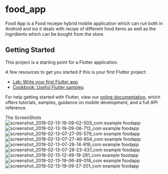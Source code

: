 # food_app


Food App is a Food reciepe hybrid mobile application which can run both in Android and ios it deals with recipe of different food items as well as the ingridients which can be bought from the store.

## Getting Started

This project is a starting point for a Flutter application.

A few resources to get you started if this is your first Flutter project:

- [Lab: Write your first Flutter app](https://flutter.io/docs/get-started/codelab)
- [Cookbook: Useful Flutter samples](https://flutter.io/docs/cookbook)

For help getting started with Flutter, view our 
[online documentation](https://flutter.io/docs), which offers tutorials, 
samples, guidance on mobile development, and a full API reference.


The ScreenShots
![screenshot_2019-02-13-19-09-02-503_com example foodapp](https://user-images.githubusercontent.com/30494929/52715967-bdbe3c00-2fc3-11e9-88d5-43205c01f883.png)
![screenshot_2019-02-13-19-09-06-713_com example foodapp](https://user-images.githubusercontent.com/30494929/52715968-be56d280-2fc3-11e9-8335-71f429ea0a95.png)
![screenshot_2019-02-13-07-27-05-579_com example foodapp](https://user-images.githubusercontent.com/30494929/52716234-58b71600-2fc4-11e9-9bf5-48632925506d.png)
![screenshot_2019-02-13-07-27-46-854_com example foodapp](https://user-images.githubusercontent.com/30494929/52716236-58b71600-2fc4-11e9-8ba9-785dfcdcb8a8.png)
![screenshot_2019-02-13-07-28-14-919_com example foodapp](https://user-images.githubusercontent.com/30494929/52716237-58b71600-2fc4-11e9-8a39-d36d344d7912.png)
![screenshot_2019-02-13-07-28-23-437_com example foodapp](https://user-images.githubusercontent.com/30494929/52716238-594fac80-2fc4-11e9-9310-2c26a1d66322.png)
![screenshot_2019-02-13-12-49-19-281_com example foodapp](https://user-images.githubusercontent.com/30494929/52716240-594fac80-2fc4-11e9-9530-36d7117bb87f.png)
![screenshot_2019-02-13-19-06-49-018_com example foodapp](https://user-images.githubusercontent.com/30494929/52716241-594fac80-2fc4-11e9-8d10-62b99460a226.png)
![screenshot_2019-02-13-19-09-27-201_com example foodapp](https://user-images.githubusercontent.com/30494929/52715969-be56d280-2fc3-11e9-8d54-6c74de831f36.png)

